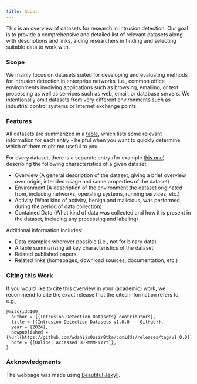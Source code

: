 ```yaml
---
title: About
---
```


This is an overview of datasets for research in intrusion detection.
Our goal is to provide a comprehensive and detailed list of relevant datasets along with descriptions and links, aiding researchers in finding and selecting suitable data to work with.

### Scope

We mainly focus on datasets suited for developing and evaluating methods for intrusion detection in enterprise networks, i.e., common office environments involving applications such as browsing, emailing, or text processing as well as services such as web, email, or database servers.
We intentionally omit datasets from very different environments such as industrial control systems or Internet exchange points.

### Features

All datasets are summarized in a [table](/comidds/content/all_datasets), which lists some relevant information for each entry - helpful when you want to quickly determine which of them might me useful to you.

For every dataset, there is a separate entry (for example [this one](/comidds/content/datasets/ait_log_dataset)) describing the following characteristics of a given dataset:
- Overview (A general description of the dataset, giving a brief overview over origin, intended usage and some properties of the dataset)
- Environment (A description of the environment the dataset originated from, including networks, operating systems, running services, etc.)
- Activity (What kind of activity, benign and malicious, was performed during the period of data collection)
- Contained Data (What kind of data was collected and how it is present in the dataset, including any processing and labeling)

Additional information includes:
- Data examples wherever possible (i.e., not for binary data)
- A table summarizing all key characteristics of the dataset
- Related published papers
- Related links (homepages, download sources, documentation, etc.)

### Citing this Work

If you would like to cite this overview in your (academic) work, we recommend to cite the exact release that the cited information refers to, e.g.,
<!--  {% raw %} --> 
```
@misc{idd100,
  author = {{Intrusion Detection Datasets} contributors},
  title = {{Intrusion Detection Datasets v1.0.0 -- GitHub}},
  year = {2024},
  howpublished = {\url{https://github.com/wdahijs0usir8tka/comidds/releases/tag/v1.0.0}},
  note = {[Online; accessed DD-MMM-YYYY]},
}
```
<!-- {% endraw %} -->

### Acknowledgments

The webpage was made using [Beautiful Jekyll](https://beautifuljekyll.com/).